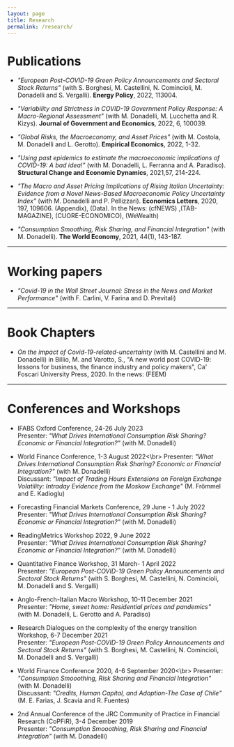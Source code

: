 ```yaml
---
layout: page
title: Research
permalink: /research/
---
```


# Publications
- *"European Post-COVID-19 Green Policy Announcements and Sectoral Stock Returns"* (with S. Borghesi, M. Castellini, N. Comincioli, M. Donadelli and S. Vergalli). **Energy Policy**, 2022, 113004.

- *"Variability and Strictness in COVID-19 Government Policy Response: A Macro-Regional Assessment"* (with M. Donadelli, M. Lucchetta and R. Kizys). **Journal of Government and Economics**, 2022, 6, 100039.

- *"Global Risks, the Macroeconomy, and Asset Prices"* (with M. Costola, M. Donadelli and L. Gerotto). **Empirical Economics**, 2022, 1-32.

- *"Using past epidemics to estimate the macroeconomic implications of COVID-19: A bad idea!"* (with M. Donadelli, L. Ferranna and A. Paradiso). **Structural Change and Economic Dynamics**,  2021,57, 214-224. 

- *"The Macro and Asset Pricing Implications of Rising Italian Uncertainty: Evidence from a Novel News-Based Macroeconomic Policy Uncertainty Index"* (with M. Donadelli and P. Pellizzari).  **Economics Letters**, 2020, 197, 109606.  (Appendix), (Data).  In the News: (cfNEWS) ,(TAB-MAGAZINE), (CUORE-ECONOMICO), (WeWealth)

- *"Consumption Smoothing, Risk Sharing, and Financial Integration"* (with M. Donadelli). **The World Economy**, 2021, 44(1), 143-187. 

---

# Working papers
- *"Covid-19 in the Wall Street Journal: Stress in the News and Market Performance"* (with F. Carlini, V. Farina and D. Previtali) 

---

# Book Chapters
- *On the impact of Covid-19-related-uncertainty* (with M. Castellini and M. Donadelli) in Billio, M. and Varotto, S., "A new world post COVID-19: lessons for business, the finance industry and policy makers", Ca' Foscari University Press,  2020. In the news: (FEEM) 

---

# Conferences and Workshops

- IFABS Oxford Conference, 24-26 July 2023<br>
  Presenter: *"What Drives International Consumption Risk Sharing? Economic or Financial Integration?"* (with M. Donadelli)

- World Finance Conference, 1-3 August 2022<\br>
  Presenter: *"What Drives International Consumption Risk Sharing? Economic or Financial Integration?"* (with M. Donadelli)<br>
  Discussant: *"Impact of Trading Hours Extensions on Foreign Exchange Volatility: Intraday Evidence from the Moskow Exchange"* (M. Frömmel and E. Kadioglu)

- Forecasting Financial Markets Conference, 29 June - 1 July 2022<br>
  Presenter: *"What Drives International Consumption Risk Sharing? Economic or Financial Integration?"* (with M. Donadelli)

- ReadingMetrics Workshop 2022, 9 June 2022<br>
  Presenter: *"What Drives International Consumption Risk Sharing? Economic or Financial Integration?"* (with M. Donadelli)

- Quantitative Finance Workshop, 31 March- 1 April 2022<br>
  Presenter: *"European Post-COVID-19 Green Policy Announcements and Sectoral Stock Returns"* (with S. Borghesi, M. Castellini, N. Comincioli, M. Donadelli and S. Vergalli)

- Anglo-French-Italian Macro Workshop, 10-11 December 2021<br>
  Presenter: *"Home, sweet home: Residential prices and pandemics"* (with M. Donadelli, L. Gerotto and A. Paradiso)

- Research Dialogues on the complexity of the energy transition Workshop, 6-7 December 2021<br>
  Presenter: *"European Post-COVID-19 Green Policy Announcements and Sectoral Stock Returns"* (with S. Borghesi, M. Castellini, N. Comincioli, M. Donadelli and S. Vergalli)

- World Finance Conference 2020, 4-6 September 2020<\br>
  Presenter: *"Consumption Smooothing, Risk Sharing and Financial Integration"* (with M. Donadelli)<br>
  Discussant: *"Credits, Human Capital, and Adoption-The Case of Chile"* (M. E. Farias, J. Scavia and R. Fuentes) 

- 2nd Annual Conference of the JRC Community of Practice in Financial Research (CoPFiR), 3-4 December 2019<br>
  Presenter: *"Consumption Smooothing, Risk Sharing and Financial Integration"* (with M. Donadelli)
